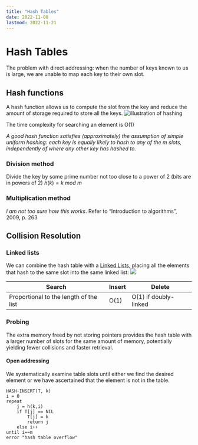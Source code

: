 ```yaml
---
title: "Hash Tables"
date: 2022-11-08
lastmod: 2022-11-21
---
```

# Hash Tables
The problem with direct addressing: when the number of keys known to us is large, we are unable to map each key to their own slot.

## Hash functions
A hash function allows us to compute the slot from the key and reduce the amount of storage required to store all the keys.
![illustration of hashing](https://i.imgur.com/b99dAuw.png)

The time complexity for searching an element is O(1)

_A good hash function satisfies (approximately) the assumption of simple uniform hashing: each key is equally likely to hash to any of the m slots, independently of where any other key has hashed to._

### Division method
Divide the key by some prime number not too close to a power of 2 (bits are in powers of 2)
$h(k)=k\ mod\ m$
### Multiplication method
_I am not too sure how this works_. Refer to “Introduction to algorithms”, 2009, p. 263

## Collision Resolution
### Linked lists
We can combine the hash table with a [Linked Lists](Linked%20Lists), placing all the elements that hash to the same slot into the same linked list:
![](https://i.imgur.com/9PRrarD.png)

| Search                                 | Insert | Delete |
| -------------------------------------- | ------ | ------ |
| Proportional to the length of the list | O(1)   | O(1) if doubly-linked       |
### Probing
The extra memory freed by not storing pointers provides the hash table with a larger number of slots for the same amount of memory, potentially yielding fewer collisions and faster retrieval.
#### Open addressing
We systematically examine table slots until either we find the desired element or we have ascertained that the element is not in the table.
```
HASH-INSERT(T, k) 
i = 0
repeat
	j = h(k,i)
	if T[j] == NIL
		T[j] = k
		return j
	else i++
until i==m
error "hash table overflow"
```

